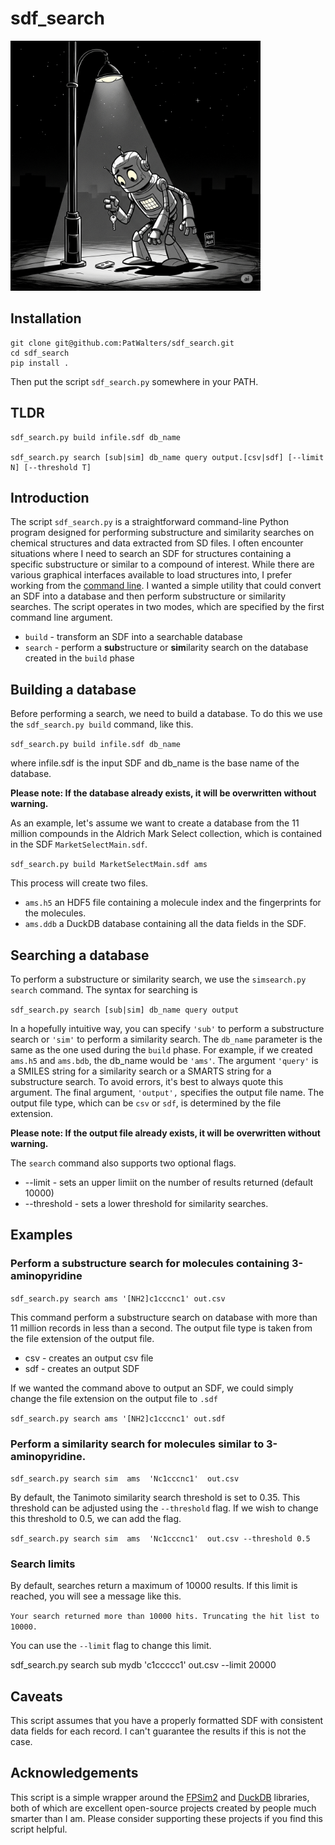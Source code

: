 # sdf_search      

<img src="https://raw.githubusercontent.com/PatWalters/sdf_search/refs/heads/main/robot_with_keys.png" width="400" alt="a robot looking for its keys under a lamp post"/>      

## Installation

```
git clone git@github.com:PatWalters/sdf_search.git  
cd sdf_search  
pip install .
```

Then put the script `sdf_search.py` somewhere in your PATH.

## TLDR

```
sdf_search.py build infile.sdf db_name

sdf_search.py search [sub|sim] db_name query output.[csv|sdf] [--limit N] [--threshold T]
```

## Introduction

The script `sdf_search.py` is a straightforward command-line Python program designed for performing substructure and similarity searches on chemical structures and data extracted from SD files. I often encounter situations where I need to search an SDF for structures containing a specific substructure or similar to a compound of interest. While there are various graphical interfaces available to load structures into, I prefer working from the [command line](https://www.amazon.com/Beginning-Was-Command-Line-ebook/dp/B0011GA08E/). I wanted a simple utility that could convert an SDF into a database and then perform substructure or similarity searches. The script operates in two modes, which are specified by the first command line argument.

- `build` - transform an SDF into a searchable database  
- `search` - perform a **sub**structure or **sim**ilarity search on the database created in the `build` phase

## Building a database

Before performing a search, we need to build a database. To do this we use the `sdf_search.py build` command, like this.

`sdf_search.py build infile.sdf db_name`

where infile.sdf is the input SDF and db_name is the base name of the database.

**Please note: If the database already exists, it will be overwritten without warning.**

As an example, let's assume we want to create a database from the 11 million compounds in the Aldrich Mark Select collection, which is contained in the SDF `MarketSelectMain.sdf`.

`sdf_search.py build MarketSelectMain.sdf ams`

This process will create two files.

- `ams.h5`  an HDF5 file containing a molecule index and the fingerprints for the molecules.  
- `ams.ddb`  a DuckDB database containing all the data fields in the SDF.

## Searching a database

To perform a substructure or similarity search, we use the `simsearch.py search` command. The syntax for searching is  
   
`sdf_search.py search [sub|sim] db_name query output`  
   
In a hopefully intuitive way, you can specify `'sub'` to perform a substructure search or `'sim'` to perform a similarity search. The `db_name` parameter is the same as the one used during the `build` phase. For example, if we created `ams.h5` and `ams.bdb`, the db_name would be `'ams'`. The argument `'query'` is a SMILES string for a similarity search or a SMARTS string for a substructure search. To avoid errors, it's best to always quote this argument. The final argument, `'output',` specifies the output file name. The output file type, which can be `csv` or `sdf`, is determined by the file extension.

**Please note: If the output file already exists, it will be overwritten without warning.**

The `search` command also supports two optional flags.

- --limit - sets an upper limiit on the number of results returned (default 10000\)  
- --threshold - sets a lower threshold for similarity searches.

## Examples

### Perform a substructure search for molecules containing 3-aminopyridine

`sdf_search.py search ams '[NH2]c1cccnc1' out.csv`

This command perform a substructure search on database with more than 11 million records in less than a second. The output file type is taken from the file extension of the output file.

- csv - creates an output csv file  
- sdf - creates an output SDF

If we wanted the command above to output an SDF, we could simply change the file extension on the output file to `.sdf`

`sdf_search.py search ams '[NH2]c1cccnc1' out.sdf`

### Perform a similarity search for molecules similar to 3-aminopyridine.

`sdf_search.py search sim  ams  'Nc1cccnc1'  out.csv`

By default, the Tanimoto similarity search threshold is set to 0.35. This threshold can be adjusted using the `--threshold` flag. If we wish to change this threshold to 0.5, we can add the flag.

`sdf_search.py search sim  ams  'Nc1cccnc1'  out.csv --threshold 0.5`

### Search limits

By default, searches return a maximum of 10000 results. If this limit is reached, you will see a message like this.

`Your search returned more than 10000 hits. Truncating the hit list to 10000.`

You can use the `--limit` flag to change this limit.

sdf_search.py search sub mydb  'c1ccccc1' out.csv --limit 20000

## Caveats

This script assumes that you have a properly formatted SDF with consistent data fields for each record. I can't guarantee the results if this is not the case.

## Acknowledgements

This script is a simple wrapper around the [FPSim2](https://github.com/chembl/FPSim2) and [DuckDB](https://duckdb.org/) libraries, both of which are excellent open-source projects created by people much smarter than I am. Please consider supporting these projects if you find this script helpful.  
